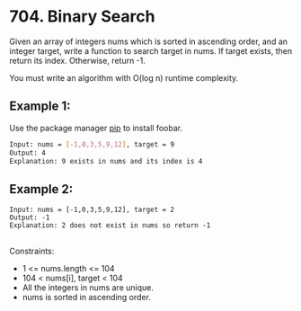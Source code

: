 # 704. Binary Search

Given an array of integers nums which is sorted in ascending order, and an integer target, write a function to search target in nums. If target exists, then return its index. Otherwise, return -1.

You must write an algorithm with O(log n) runtime complexity.

## Example 1:

Use the package manager [pip](https://pip.pypa.io/en/stable/) to install foobar.

```bash
Input: nums = [-1,0,3,5,9,12], target = 9
Output: 4
Explanation: 9 exists in nums and its index is 4
```

## Example 2:

```
Input: nums = [-1,0,3,5,9,12], target = 2
Output: -1
Explanation: 2 does not exist in nums so return -1

```

## 
Constraints:

- 1 <= nums.length <= 104
- 104 < nums[i], target < 104
- All the integers in nums are unique.
- nums is sorted in ascending order.
